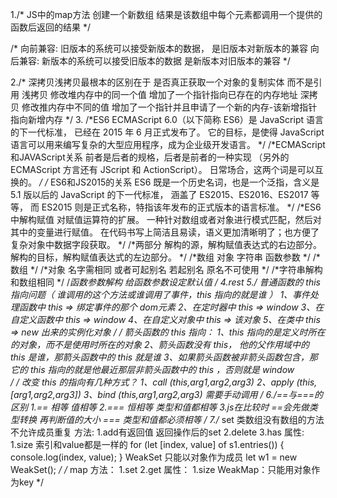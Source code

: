 1./*
JS中的map方法
创建一个新数组 结果是该数组中每个元素都调用一个提供的函数后返回的结果
*/

/*
向前兼容:
旧版本的系统可以接受新版本的数据，
是旧版本对新版本的兼容
向后兼容:
新版本的系统可以接受旧版本的数据
是新版本对旧版本的兼容
*/


2./*
    深拷贝浅拷贝最根本的区别在于
    是否真正获取一个对象的复制实体 而不是引用
    浅拷贝
        修改堆内存中的同一个值
        增加了一个指针指向已存在的内存地址
    深拷贝
        修改推内存中不同的值
        增加了一个指针并且申请了一个新的内存-该新增指针指向新增内存
*/
3.
/*ES6
        ECMAScript 6.0（以下简称 ES6）是 JavaScript 语言的下一代标准，
        已经在 2015 年 6 月正式发布了。
        它的目标，是使得 JavaScript 语言可以用来编写复杂的大型应用程序，成为企业级开发语言。
*/
/*ECMAScript 和JAVAScript关系
        前者是后者的规格，后者是前者的一种实现
        （另外的 ECMAScript 方言还有 JScript 和 ActionScript）。
        日常场合，这两个词是可以互换的。
*/
/*
ES6和JS2015的关系
        ES6 既是一个历史名词，也是一个泛指，含义是 5.1 版以后的 JavaScript 的下一代标准，
        涵盖了 ES2015、ES2016、ES2017 等等，
        而 ES2015 则是正式名称，特指该年发布的正式版本的语言标准。
*/
/*ES6中解构赋值
        对赋值运算符的扩展。
        一种针对数组或者对象进行模式匹配，然后对其中的变量进行赋值。
        在代码书写上简洁且易读，语义更加清晰明了；也方便了复杂对象中数据字段获取。
*/
/*两部分
        解构的源，解构赋值表达式的右边部分。
        解构的目标，解构赋值表达式的左边部分。
 */
/*数组 对象 字符串 函数参数 */
/*数组 */
/*对象 名字需相同 或者可起别名 若起别名 原名不可使用 */
/*字符串解构和数组相同 */
/*函数参数解构 给函数参数设定默认值 */
4.rest
5./* 
普通函数的 this 指向问题（ 谁调用的这个方法或谁调用了事件，this 指向的就是谁 ）
        1、事件处理函数中 this => 绑定事件的那个 dom元素
        2、在定时器中  this => window
        3、在自定义函数中  this => window
        4、在自定义对象中 this => 该对象
        5、在类中  this =>  new 出来的实例化对象
*/
/* 
箭头函数的 this 指向：
        1、this 指向的是定义时所在的对象，而不是使用时所在的对象
        2、箭头函数没有 this， 他的父作用域中的 this 是谁，那箭头函数中的 this 就是谁
        3、如果箭头函数被非箭头函数包含，那它的 this 指向的就是他最近那层非箭头函数中的 this ，否则就是 window           
*/
 /* 
改变 this 的指向有几种方式？
        1、call   (this,arg1,arg2,arg3)
        2、apply  (this,[arg1,arg2,arg3])
        3、bind  (this,arg1,arg2,arg3)   需要手动调用
*/
6./*==与===的区别
    1.== 相等 值相等
    2.=== 恒相等 类型和值都相等
    3.js在比较时 
        ==会先做类型转换 再判断值的大小
        === 类型和值都必须相等
*/
7./**
 set
    类数组没有数组的方法 不允许成员重复
    方法:
        1.add有返回值 返回操作后的set
        2.delete
        3.has
    属性:
        1.size
    索引和value都是一样的
        for (let [index, value] of s1.entries()) {
            console.log(index, value);
        }
 WeakSet
        只能以对象作为成员
        let w1 = new WeakSet();
 */
/*
 map
    方法：
        1.set
        2.get
    属性：
        1.size
 WeakMap：只能用对象作为key
*/